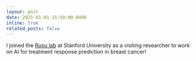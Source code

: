 ```yaml
---
layout: post
date: 2025-01-01 15:59:00-0400
inline: true
related_posts: false
---
```


I joined the [Rusu lab](https://med.stanford.edu/rusulab) at Stanford University as a visiting researcher to work on AI for treatment response prediction in breast cancer!
